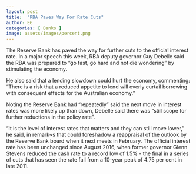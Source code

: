 ```yaml
---
layout: post
title:  "RBA Paves Way For Rate Cuts"
author: EG
categories: [ Banks ]
image: assets/images/percent.png
---
```

The Reserve Bank has paved the way for further cuts to the official
interest rate. In a major speech this week, RBA deputy governor Guy
Debelle said the RBA was prepared to “go fast, go hard and not die
wondering” by stimulating the economy.

He also said that a lending slowdown could hurt the economy, commenting: “There is a risk
that a reduced appetite to lend will overly curtail borrowing with
consequent effects for the Australian economy.”

Noting the Reserve Bank had “repeatedly” said the next move in
interest rates was more likely up than down, Debelle said there was
“still scope for further reductions in the policy rate”.

“It is the level of interest rates that matters and they can still move lower,” he said, in remark¬s that could
foreshadow a reappraisal of the outlook by the Reserve Bank board when it next meets in February.
The official interest rate has been unchanged since August 2016, when former governor Glenn Stevens
reduced the cash rate to a record low of 1.5% - the final in a series of cuts that has seen the rate fall from a
10-year peak of 4.75 per cent in late 2011.
